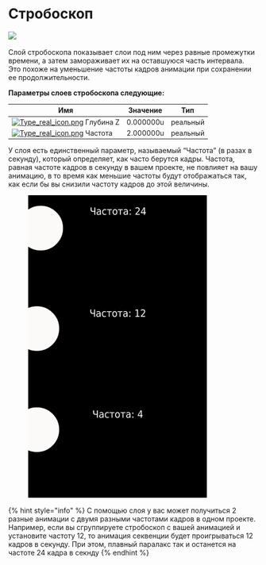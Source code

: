 # Стробоскоп

![](../.gitbook/assets/layer\_other\_stroboscope\_icon.png)

Слой стробоскопа показывает слои под ним через равные промежутки времени, а затем замораживает их на оставшуюся часть интервала. Это похоже на уменьшение частоты кадров анимации при сохранении ее продолжительности.&#x20;

**Параметры слоев стробоскопа следующие:**

| Имя                                                                                                                                                                                                         | Значение  | Тип      |
| ----------------------------------------------------------------------------------------------------------------------------------------------------------------------------------------------------------- | --------- | -------- |
| [<img src="https://synfig.readthedocs.io/en/latest/_images/Type_real_icon.png" alt="Type_real_icon.png" data-size="line">](https://synfig.readthedocs.io/en/latest/\_images/Type\_real\_icon.png) Глубина Z | 0.000000u | реальный |
| [<img src="https://synfig.readthedocs.io/en/latest/_images/Type_real_icon.png" alt="Type_real_icon.png" data-size="line">](https://synfig.readthedocs.io/en/latest/\_images/Type\_real\_icon.png) Частота   | 2.000000u | реальный |

У слоя есть единственный параметр, называемый “Частота” (в разах в секунду), который определяет, как часто берутся кадры. Частота, равная частоте кадров в секунду в вашем проекте, не повлияет на вашу анимацию, в то время как меньшие частоты будут отображаться так, как если бы вы снизили частоту кадров до этой величины.

<figure><img src="../.gitbook/assets/Стробоскоп0001-0119.gif" alt="" width="360"><figcaption></figcaption></figure>

{% hint style="info" %}
С помощью слоя у вас может получиться 2 разные анимации с двумя разными частотами кадров в одном проекте. Например,  если вы сгруппируете стробоскоп с вашей анимацией и установите частоту 12, то анимация секвенции будет проигрываться 12 кадров в секунду. При этом, плавный паралакс так и останется на частоте 24 кадра в секнду&#x20;
{% endhint %}

